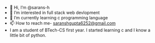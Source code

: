 - 👋 Hi, I’m @sarans-h
- 👀 I’m interested in full stack web devlopment
- 🌱 I’m currently learning c programming language
- 📫 How to reach me- saranshgupta6252@gmail.com
- I am a student of BTech-CS first year. I started learning c and I know a little bit of python.

<!---
sarans-h/sarans-h is a ✨ special ✨ repository because its `README.md` (this file) appears on your GitHub profile.
You can click the Preview link to take a look at your changes.
--->
